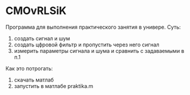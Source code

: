 # CMOvRLSiK
Программа для выполнения практического занятия в универе.
Суть:
1. создать сигнал и шум
2. создать цфровой фильтр и пропустить через него сигнал
3. измерить параметры сигнала и шума и сравнить с задаваемыми в п.1

Как это потрогать:

1. скачать матлаб
2. запустить в матлабе praktika.m